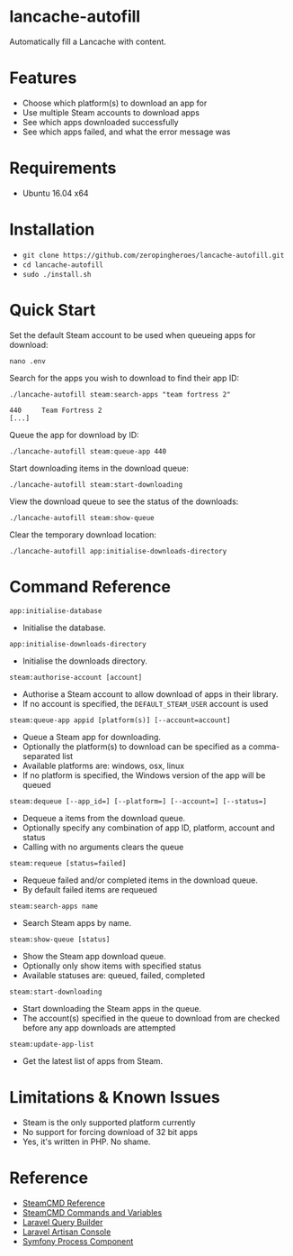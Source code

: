 # lancache-autofill
Automatically fill a Lancache with content.

# Features
* Choose which platform(s) to download an app for
* Use multiple Steam accounts to download apps
* See which apps downloaded successfully
* See which apps failed, and what the error message was

# Requirements
* Ubuntu 16.04 x64

# Installation
* `git clone https://github.com/zeropingheroes/lancache-autofill.git`
* `cd lancache-autofill`
* `sudo ./install.sh`

# Quick Start
Set the default Steam account to be used when queueing apps for download:

`nano .env`

Search for the apps you wish to download to find their app ID:

`./lancache-autofill steam:search-apps "team fortress 2"`

	440     Team Fortress 2
	[...]

Queue the app for download by ID:

`./lancache-autofill steam:queue-app 440`

Start downloading items in the download queue:

`./lancache-autofill steam:start-downloading`

View the download queue to see the status of the downloads:

`./lancache-autofill steam:show-queue`

Clear the temporary download location:

`./lancache-autofill app:initialise-downloads-directory`

# Command Reference

`app:initialise-database`

* Initialise the database.

`app:initialise-downloads-directory`

* Initialise the downloads directory.

`steam:authorise-account [account]`

* Authorise a Steam account to allow download of apps in their library.
* If no account is specified, the `DEFAULT_STEAM_USER` account is used

`steam:queue-app appid [platform(s)] [--account=account]`

* Queue a Steam app for downloading.
* Optionally the platform(s) to download can be specified as a comma-separated list
* Available platforms are: windows, osx, linux
* If no platform is specified, the Windows version of the app will be queued

`steam:dequeue [--app_id=] [--platform=] [--account=] [--status=]`

* Dequeue a items from the download queue.
* Optionally specify any combination of app ID, platform, account and status
* Calling with no arguments clears the queue

`steam:requeue [status=failed]`

* Requeue failed and/or completed items in the download queue.
* By default failed items are requeued

`steam:search-apps name`

* Search Steam apps by name.

`steam:show-queue [status]`

* Show the Steam app download queue.
* Optionally only show items with specified status
* Available statuses are: queued, failed, completed

`steam:start-downloading`

* Start downloading the Steam apps in the queue.
* The account(s) specified in the queue to download from are checked before any app downloads are attempted

`steam:update-app-list`

* Get the latest list of apps from Steam.

# Limitations & Known Issues
* Steam is the only supported platform currently
* No support for forcing download of 32 bit apps
* Yes, it's written in PHP. No shame.

# Reference

* [SteamCMD Reference](https://developer.valvesoftware.com/wiki/SteamCMD)
* [SteamCMD Commands and Variables](https://github.com/dgibbs64/SteamCMD-Commands-List/blob/master/steamcmdcommands.txt)
* [Laravel Query Builder](https://laravel.com/docs/5.4/queries)
* [Laravel Artisan Console](https://laravel.com/docs/5.4/artisan)
* [Symfony Process Component](http://symfony.com/doc/current/components/process.html)
